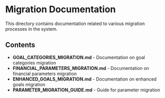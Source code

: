 # Migration Documentation

This directory contains documentation related to various migration processes in the system.

## Contents

- **GOAL_CATEGORIES_MIGRATION.md** - Documentation on goal categories migration
- **FINANCIAL_PARAMETERS_MIGRATION.md** - Documentation on financial parameters migration
- **ENHANCED_GOALS_MIGRATION.md** - Documentation on enhanced goals migration
- **PARAMETER_MIGRATION_GUIDE.md** - Guide for parameter migration